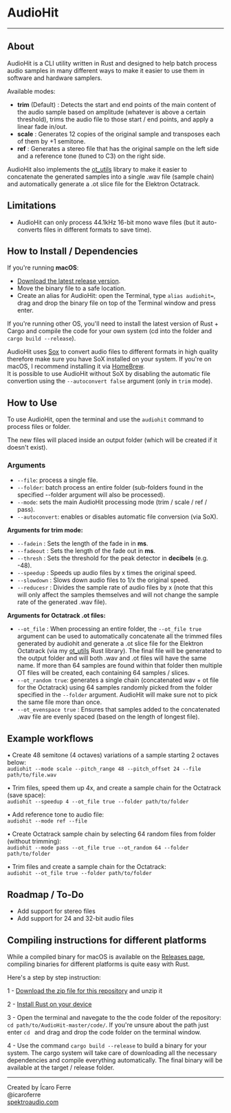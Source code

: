 # AudioHit

-----

## About 

AudioHit is a CLI utility written in Rust and designed to help batch process audio samples in many different ways to make it easier to use them in software and hardware samplers. 

Available modes:

- **trim** (Default) : Detects the start and end points of the main content of the audio sample based on amplitude (whatever is above a certain threshold), trims the audio file to those start / end points, and apply a linear fade in/out.
- **scale** : Generates 12 copies of the original sample and transposes each of them by +1 semitone.
- **ref** : Generates a stereo file that has the original sample on the left side and a reference tone (tuned to C3) on the right side.

AudioHit also implements the [ot_utils](https://github.com/icaroferre/ot_utils) library to make it easier to concatenate the generated samples into a single .wav file (sample chain) and automatically generate a .ot slice file for the Elektron Octatrack.

## Limitations

- AudioHit can only process 44.1kHz 16-bit mono wave files (but it auto-converts files in different formats to save time).

## How to Install / Dependencies

If you're running **macOS**: 

- [Download the latest release version](https://github.com/icaroferre/AudioHit/releases). 
- Move the binary file to a safe location.
- Create an alias for AudioHit: open the Terminal, type ```alias audiohit=```, drag and drop the binary file on top of the Terminal window and press enter.

If you're running other OS, you'll need to install the latest version of Rust + Cargo and compile the code for your own system (cd into the folder and ```cargo build --release```).

AudioHit uses [Sox](http://sox.sourceforge.net) to convert audio files to different formats in high quality therefore make sure you have SoX installed on your system. If you're on macOS, I recommend installing it via [HomeBrew](https://brewinstall.org/Install-sox-on-Mac-with-Brew/).  
It is possible to use AudioHit without SoX by disabling the automatic file convertion using the ```--autoconvert false``` argument (only in ```trim``` mode).

## How to Use

To use AudioHit, open the terminal and use the ```audiohit``` command to process files or folder.
 
The new files will placed inside an output folder (which will be created if it doesn't exist).

### Arguments
	
- ```--file```: process a single file.
- ```--folder```: batch process an entire folder (sub-folders found in the specified --folder argument will also be processed).
- ```--mode```: sets the main AudioHit processing mode (trim / scale / ref / pass).
- ```--autoconvert```: enables or disables automatic file conversion (via SoX).

**Arguments for trim mode:**

- ```--fadein``` : Sets the length of the fade in in **ms**.
- ```--fadeout``` : Sets the length of the fade out in **ms**.
- ```--thresh``` : Sets the threshold for the peak detector in **decibels** (e.g. -48).
- ```--speedup``` : Speeds up audio files by x times the original speed.
- ```--slowdown``` : Slows down audio files to 1/x the original speed.
- ```--reducesr``` : Divides the sample rate of audio files by x (note that this will only affect the samples themselves and will not change the sample rate of the generated .wav file).

**Arguments for Octatrack .ot files:**

- ```--ot_file``` : When processing an entire folder, the ```--ot_file true``` argument can be used to automatically concatenate all the trimmed files generated by audiohit and generate a .ot slice file for the Elektron Octatrack (via my [ot_utils](https://github.com/icaroferre/ot_utils) Rust library). The final file will be generated to the output folder and will both .wav and .ot files will have the same name.  If more than 64 samples are found within that folder then multiple OT files will be created, each containing 64 samples / slices. 
- ```--ot_random true```:  generates a single chain (concatenated wav + ot file for the Octatrack) using 64 samples randomly picked from the folder specified in the ```--folder``` argument. AudioHit will make sure not to pick the same file more than once.
- ```--ot_evenspace true``` : Ensures that samples added to the concatenated .wav file are evenly spaced (based on the length of longest file). 

## Example workflows

• Create 48 semitone (4 octaves) variations of a sample starting 2 octaves below:  
```audiohit --mode scale --pitch_range 48 --pitch_offset 24 --file path/to/file.wav```  


• Trim files, speed them up 4x, and create a sample chain for the Octatrack (save space):  
```audiohit --speedup 4 --ot_file true --folder path/to/folder```

• Add reference tone to audio file:  
```audiohit --mode ref --file ``` 

• Create Octatrack sample chain by selecting 64 random files from folder (without trimming):  
```audiohit --mode pass --ot_file true --ot_random 64 --folder path/to/folder```  

• Trim files and create a sample chain for the Octatrack:  
```audiohit --ot_file true --folder path/to/folder```  
 
## Roadmap / To-Do

- Add support for stereo files
- Add support for 24 and 32-bit audio files

## Compiling instructions for different platforms

While a compiled binary for macOS is available on the [Releases page](https://github.com/icaroferre/AudioHit/releases), compiling binaries for different platforms is quite easy with Rust.

Here's a step by step instruction:

1 - [Download the zip file for this repository](https://github.com/icaroferre/AudioHit/archive/master.zip) and unzip it

2 - [Install Rust on your device](https://www.rust-lang.org/tools/install)

3 - Open the terminal and navegate to the the code folder of the repository: ```cd path/to/AudioHit-master/code/```. If you're unsure about the path just enter ```cd ``` and drag and drop the code folder on the terminal window.

4 - Use the command ```cargo build --release``` to build a binary for your system. The cargo system will take care of downloading all the necessary dependencies and compile everything automatically. The final binary will be available at the target / release folder.


----

Created by Ícaro Ferre  
@icaroferre  
[spektroaudio.com](http://spektroaudio.com)
 
 
